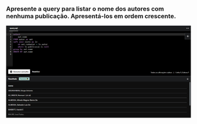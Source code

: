 ### Apresente a query para listar o nome dos autores com nenhuma publicação. Apresentá-los em ordem crescente.

![Exercicio 7](<../evidencias/Sprint 2 Ex7.png>)